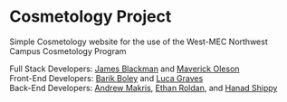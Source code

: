 # Cosmetology Project

Simple Cosmetology website for the use of the West-MEC Northwest Campus Cosmetology Program

Full Stack Developers: [James Blackman](https://github.com/Jblack262) and [Maverick Oleson](https://github.com/Moleso587587)<br />
Front-End Developers: [Barik Boley](https://github.com/Barik-D-Boley) and [Luca Graves](https://github.com/lgrave264)<br />
Back-End Developers: [Andrew Makris](https://github.com/Amakris12), [Ethan Roldan](https://github.com/TheCapn-MEC), and [Hanad Shippy](https://github.com/Hshipp267)
